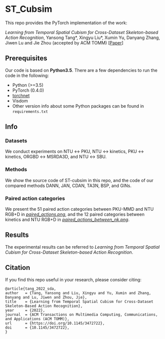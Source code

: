 # ST_Cubsim

This repo provides the PyTorch implementation of the work:

*Learning from Temporal Spatial Cubism for Cross-Dataset Skeleton-based Action Recognition*, Yansong Tang*, Xingyu Liu*, Xumin Yu, Danyang Zhang, Jiwen Lu and Jie Zhou (accepted by ACM TOMM) [[Paper](https://dl.acm.org/doi/10.1145/3472722)]

## Prerequisites

Our code is based on **Python3.5**. There are a few dependencies to run the code in the following:

- Python (>=3.5)
- PyTorch (0.4.0)
- [torchnet](https://github.com/pytorch/tnt)
- Visdom
- Other version info about some Python packages can be found in `requirements.txt`

## Info

### Datasets

We conduct experiments on NTU &harr; PKU, NTU &harr; kinetics, PKU &harr; kinetics, ORGBD &harr; MSRDA3D, and NTU &harr; SBU.

### Methods

We show the source code of ST-cubsim in this repo, and the code of our compared methods DANN, JAN, CDAN, TA3N, BSP, and GINs.

### Paired action categories

We present the 51 paired action categories between PKU-MMD and NTU RGB+D in *[paired_actions.png](https://github.com/shanice-l/st-cubism/blob/master/paied_actions.png)*, and the 12 paired categories between kinetics and NTU RGB+D in *[paired_actions_between_nk.png](https://github.com/shanice-l/st-cubism/blob/master/paired_actions_between_nk.png)*.

## Results

The experimental results can be referred to *Learning from Temporal Spatial Cubism for Cross-Dataset Skeleton-based Action Recognition*.

## Citation

If you find this repo useful in your research, please consider citing:
```
@article{tang_2022_sda,
author   = {Tang, Yansong and Liu, Xingyu and Yu, Xumin and Zhang, Danyang and Lu, Jiwen and Zhou, Jie},
title    = {Learning from Temporal Spatial Cubism for Cross-Dataset Skeleton-Based Action Recognition},
year     = {2022},
journal  = {ACM Transactions on Multimedia Computing, Communications, and Applications (ACM TOMM)},
url      = {https://doi.org/10.1145/3472722},
doi      = {10.1145/3472722},
}
```
